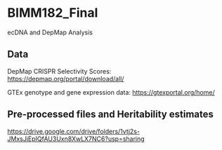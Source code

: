 # BIMM182_Final
ecDNA and DepMap Analysis

## Data 

DepMap CRISPR Selectivity Scores: https://depmap.org/portal/download/all/

GTEx genotype and gene expression data: https://gtexportal.org/home/ 

## Pre-processed files and Heritability estimates 

https://drive.google.com/drive/folders/1vtj2s-JMxsJjEpIQfAU3Uxn8XwLX7NC6?usp=sharing 
